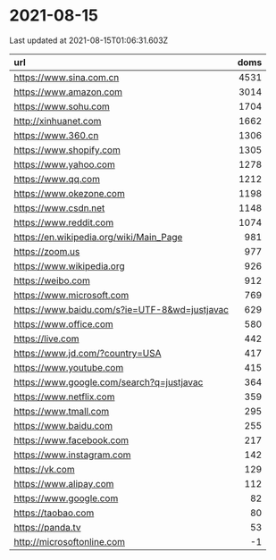 # 2021-08-15

<!-- BEGIN -->
Last updated at 2021-08-15T01:06:31.603Z

url | doms
:- | -:
https://www.sina.com.cn | 4531
https://www.amazon.com | 3014
https://www.sohu.com | 1704
http://xinhuanet.com | 1662
https://www.360.cn | 1306
https://www.shopify.com | 1305
https://www.yahoo.com | 1278
https://www.qq.com | 1212
https://www.okezone.com | 1198
https://www.csdn.net | 1148
https://www.reddit.com | 1074
https://en.wikipedia.org/wiki/Main_Page | 981
https://zoom.us | 977
https://www.wikipedia.org | 926
https://weibo.com | 912
https://www.microsoft.com | 769
https://www.baidu.com/s?ie=UTF-8&wd=justjavac | 629
https://www.office.com | 580
https://live.com | 442
https://www.jd.com/?country=USA | 417
https://www.youtube.com | 415
https://www.google.com/search?q=justjavac | 364
https://www.netflix.com | 359
https://www.tmall.com | 295
https://www.baidu.com | 255
https://www.facebook.com | 217
https://www.instagram.com | 142
https://vk.com | 129
https://www.alipay.com | 112
https://www.google.com | 82
https://taobao.com | 80
https://panda.tv | 53
http://microsoftonline.com | -1
<!-- END -->
